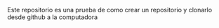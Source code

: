 Este repositorio es una prueba de como crear un repositorio y clonarlo desde github a la computadora